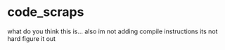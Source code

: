 # code_scraps
what do you think this is...
also im not adding compile instructions its not hard figure it out
